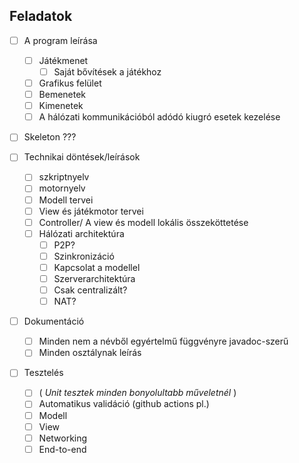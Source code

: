 ## Feladatok

- [ ] A program leírása
  - [ ] Játékmenet
    - [ ] Saját bővítések a játékhoz
  - [ ] Grafikus felület
  - [ ] Bemenetek
  - [ ] Kimenetek
  - [ ] A hálózati kommunikációból adódó kiugró esetek kezelése

- [ ] Skeleton ???

- [ ] Technikai döntések/leírások
  - [ ] szkriptnyelv
  - [ ] motornyelv
  - [ ] Modell tervei
  - [ ] View és játékmotor tervei
  - [ ] Controller/ A view és modell lokális összeköttetése
  - [ ] Hálózati architektúra
    - [ ] P2P?
    - [ ] Szinkronizáció
    - [ ] Kapcsolat a modellel
    - [ ] Szerverarchitektúra
    - [ ] Csak centralizált?
    - [ ] NAT?

- [ ] Dokumentáció
  - [ ] Minden nem a névből egyértelmű függvényre javadoc-szerű
  - [ ] Minden osztálynak leírás

- [ ] Tesztelés
  - [ ] ( _Unit tesztek minden bonyolultabb műveletnél_ )
  - [ ] Automatikus validáció (github actions pl.)
  - [ ] Modell
  - [ ] View
  - [ ] Networking
  - [ ] End-to-end
